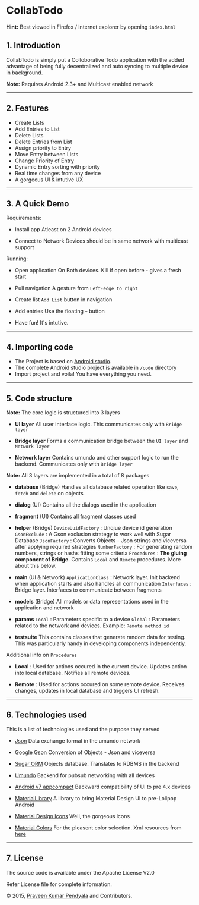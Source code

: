 CollabTodo
=============

**Hint:** Best viewed in Firefox / Internet explorer by opening ```index.html```

## 1. Introduction

CollabTodo is simply put a Colloborative Todo application with the added 
advantage of being fully decentralized and auto syncing to multiple device in background.

**Note:** Requires Android 2.3+ and Multicast enabled network

----------------------------------------------------------------------------------------------------

## 2. Features

  * Create Lists
  * Add Entries to List
  * Delete Lists
  * Delete Entries from List
  * Assign priority to Entry
  * Move Entry between Lists
  * Change Priority of Entry
  * Dynamic Entry sorting with priority
  * Real time changes from any device
  * A gorgeous UI & intutive UX

---------------------------------------------------------------------------------------------------

## 3. A Quick Demo

Requirements:

  * Install app
  	Atleast on 2 Android devices
  	
  * Connect to Network
  	Devices should be in same network with multicast support


Running:

  * Open application
  	On Both devices. Kill if open before - gives a fresh start
  	
  * Pull navigation
  	A gesture from ```Left-edge to right```
  	
  * Create list
  	```Add List``` button in navigation
  	 
  * Add entries
  	Use the floating ```+``` button
  	
  * Have fun!
  	It's intutive.

-----------------------------------------------------------------------------------------------------

## 4. Importing code

  * The Project is based on [Android studio](http://developer.android.com/tools/studio/index.html). 
  * The complete Android studio project is available in ```/code``` directory
  * Import project and voila! You have everything you need.
-----------------------------------------------------------------------------------------------------

## 5. Code structure

**Note:** The core logic is structured into 3 layers

  * <b>UI layer</b>
    All user interface logic. This communicates only with ```Bridge layer```
    
  * <b>Bridge layer</b>
    Forms a communication bridge between the ```UI layer``` and ```Network layer```
    
  * <b>Network layer</b>
    Contains umundo and other support logic to run the backend. Communicates only with ```Bridge layer```
    

**Note:** All 3 layers are implemented in a total of 8 packages 

  * <b>database</b> (Bridge)
  	Handles all database related operation like ```save```, ```fetch``` and ```delete``` on objects
  	
  * <b>dialog</b> (UI)
  	Contains all the dialogs used in the application
  	
  * <b>fragment</b> (UI)
  	Contains all fragment classes used
  	
  * <b>helper</b> (Bridge)
  	```DeviceUuidFactory``` : Unqiue device id generation
  	```GsonExclude``` : A Gson exclusion strategy to work well with Sugar Database
  	```JsonFactory``` : Converts Objects - Json strings and viceversa after applying required strategies
  	```NumberFactory``` : For generating random numbers, strings or hashs fitting some criteria
  	```Procedures``` : <b>The gluing component of Bridge.</b> Contains ```Local``` and ```Remote``` procedures. More about this below.
  		
  	
  * <b>main</b> (UI & Network)
  	```ApplicationClass``` : Network layer. Init backend when application starts and also handles all communication
  	```Interfaces``` : Bridge layer. Interfaces to communicate between fragments
  	
  * <b>models</b> (Bridge)
  	All models or data representations used in the application and network
  	
  * <b>params</b>
  	```Local``` : Parameters specific to a device
  	```Global``` : Parameters related to the network and devices. Example: ```Remote method id```
  	
  * <b>testsuite</b>
  	This contains classes that generate random data for testing. This was particularly handy in developing components independently.
  	


Additional info on ```Procedures```

  * <b>Local</b> :
  	Used for actions occured in the current device. Updates action into local database. Notifies all remote devices.
  
  * <b>Remote</b> :
  	Used for actions occured on some remote device. Receives changes, updates in local database and triggers UI refresh.
  

-----------------------------------------------------------------------------------------------------

## 6. Technologies used
This is a list of technologies used and the purpose they served

  * [Json](http://json.org/)
  	Data exchange format in the umundo network
  
  * [Google Gson](https://github.com/google/gson)
  	Conversion of Objects - Json and viceversa
  
  * [Sugar ORM](https://github.com/satyan/sugar)
  	Objects database. Translates to RDBMS in the backend
  	
  * [Umundo](https://github.com/tklab-tud/umundo)
  	Backend for pubsub networking with all devices
  	
  * [Android v7 appcompact](https://developer.android.com/tools/support-library/features.html#v7-appcompat)
  	Backward compatibility of UI to pre 4.x devices
  	
  * [MaterialLibrary](https://github.com/rey5137/material/)
  	A library to bring Material Design UI to pre-Lolipop Android
  
  * [Material Design Icons](https://github.com/google/material-design-icons)
  	Well, the gorgeous icons
  	
  * [Material Colors](http://www.google.com/design/spec/style/color.html#color-color-palette)
  	For the pleasent color selection. Xml resources from [here](https://gist.github.com/daniellevass/b0b8cfa773488e138037)

-----------------------------------------------------------------------------------------------------

## 7. License

The source code is available under the Apache License V2.0

Refer License file for complete information.

© 2015, [Praveen Kumar Pendyala](https://github.com/praveendath92) and Contributors.

